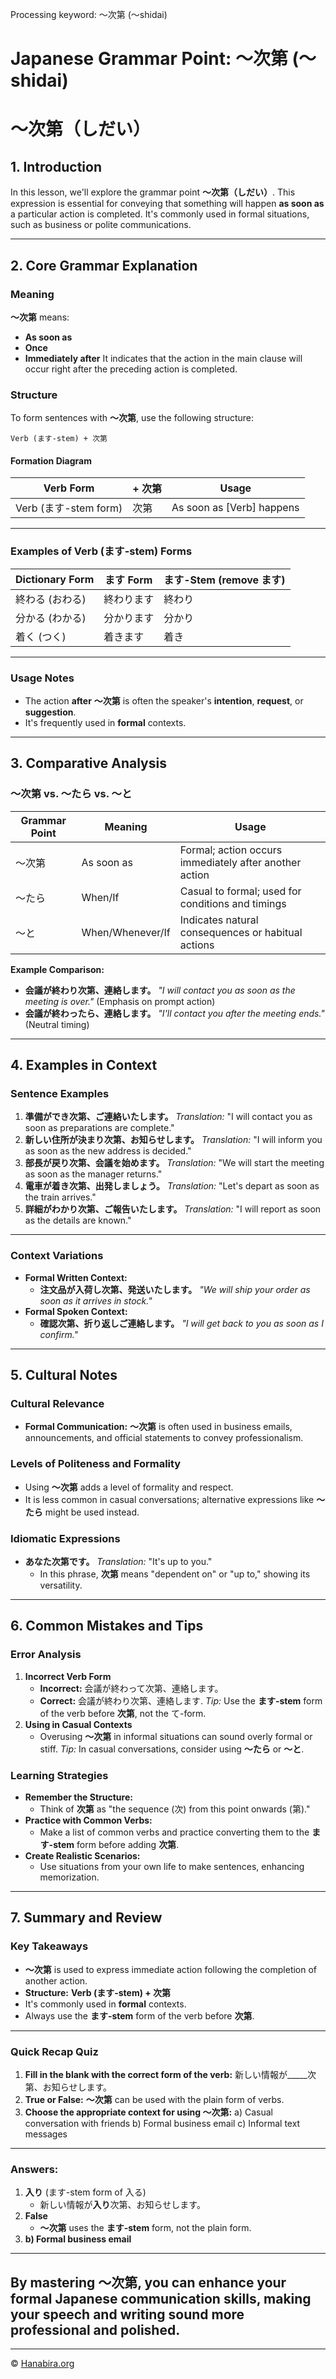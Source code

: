Processing keyword: ～次第 (〜shidai)
# Japanese Grammar Point: ～次第 (〜shidai)
# ～次第（しだい）
## 1. Introduction
In this lesson, we'll explore the grammar point **～次第（しだい）**. This expression is essential for conveying that something will happen **as soon as** a particular action is completed. It's commonly used in formal situations, such as business or polite communications.

---
## 2. Core Grammar Explanation
### Meaning
**～次第** means:
- **As soon as**
- **Once**
- **Immediately after**
It indicates that the action in the main clause will occur right after the preceding action is completed.
### Structure
To form sentences with **～次第**, use the following structure:
```plaintext
Verb (ます-stem) + 次第
```
#### Formation Diagram
| **Verb Form**        | **+ 次第** | **Usage**                         |
|----------------------|------------|------------------------------------|
| Verb (ます-stem form) | 次第       | As soon as [Verb] happens |
---
### Examples of Verb (ます-stem) Forms
| **Dictionary Form** | **ます Form** | **ます-Stem (remove ます)** |
|---------------------|--------------|----------------------------|
| 終わる (おわる)        | 終わります     | 終わり                       |
| 分かる (わかる)        | 分かります     | 分かり                       |
| 着く (つく)           | 着きます       | 着き                         |
---
### Usage Notes
- The action **after** **～次第** is often the speaker's **intention**, **request**, or **suggestion**.
- It's frequently used in **formal** contexts.
---
## 3. Comparative Analysis
### ～次第 vs. ～たら vs. ～と
| **Grammar Point** | **Meaning**       | **Usage**                                             |
|-------------------|-------------------|-------------------------------------------------------|
| ～次第             | As soon as        | Formal; action occurs immediately after another action |
| ～たら             | When/If           | Casual to formal; used for conditions and timings      |
| ～と               | When/Whenever/If  | Indicates natural consequences or habitual actions     |
**Example Comparison:**
- **会議が終わり次第、連絡します。**
  *"I will contact you as soon as the meeting is over."* (Emphasis on prompt action)
- **会議が終わったら、連絡します。**
  *"I'll contact you after the meeting ends."* (Neutral timing)
---
## 4. Examples in Context
### Sentence Examples
1. **準備ができ次第、ご連絡いたします。**
   *Translation:* "I will contact you as soon as preparations are complete."
2. **新しい住所が決まり次第、お知らせします。**
   *Translation:* "I will inform you as soon as the new address is decided."
3. **部長が戻り次第、会議を始めます。**
   *Translation:* "We will start the meeting as soon as the manager returns."
4. **電車が着き次第、出発しましょう。**
   *Translation:* "Let's depart as soon as the train arrives."
5. **詳細がわかり次第、ご報告いたします。**
   *Translation:* "I will report as soon as the details are known."
---
### Context Variations
- **Formal Written Context:**
  - **注文品が入荷し次第、発送いたします。**
    *"We will ship your order as soon as it arrives in stock."*
- **Formal Spoken Context:**
  - **確認次第、折り返しご連絡します。**
    *"I will get back to you as soon as I confirm."*
---
## 5. Cultural Notes
### Cultural Relevance
- **Formal Communication:** **～次第** is often used in business emails, announcements, and official statements to convey professionalism.
### Levels of Politeness and Formality
- Using **～次第** adds a level of formality and respect.
- It is less common in casual conversations; alternative expressions like **～たら** might be used instead.
### Idiomatic Expressions
- **あなた次第です。**
  *Translation:* "It's up to you."
  - In this phrase, **次第** means "dependent on" or "up to," showing its versatility.
---
## 6. Common Mistakes and Tips
### Error Analysis
1. **Incorrect Verb Form**
   - **Incorrect:** 会議が終わって次第、連絡します。
   - **Correct:** 会議が終わり次第、連絡します.
   *Tip:* Use the **ます-stem** form of the verb before **次第**, not the て-form.
2. **Using in Casual Contexts**
   - Overusing **～次第** in informal situations can sound overly formal or stiff.
   *Tip:* In casual conversations, consider using **～たら** or **～と**.
### Learning Strategies
- **Remember the Structure:** 
  - Think of **次第** as "the sequence (次) from this point onwards (第)."
- **Practice with Common Verbs:**
  - Make a list of common verbs and practice converting them to the **ます-stem** form before adding **次第**.
- **Create Realistic Scenarios:**
  - Use situations from your own life to make sentences, enhancing memorization.
---
## 7. Summary and Review
### Key Takeaways
- **～次第** is used to express immediate action following the completion of another action.
- **Structure:** **Verb (ます-stem) + 次第**
- It's commonly used in **formal** contexts.
- Always use the **ます-stem** form of the verb before **次第**.
---
### Quick Recap Quiz
1. **Fill in the blank with the correct form of the verb:**
   新しい情報が_____次第、お知らせします。
2. **True or False:**
   **～次第** can be used with the plain form of verbs.
3. **Choose the appropriate context for using ～次第:**
   a) Casual conversation with friends
   b) Formal business email
   c) Informal text messages
---
### Answers:
1. **入り** (ます-stem form of 入る)
   - 新しい情報が**入り**次第、お知らせします。
2. **False**
   - **～次第** uses the **ます-stem** form, not the plain form.
3. **b) Formal business email**
---
By mastering **～次第**, you can enhance your formal Japanese communication skills, making your speech and writing sound more professional and polished.
---


---

© [Hanabira.org](https://hanabira.org)
